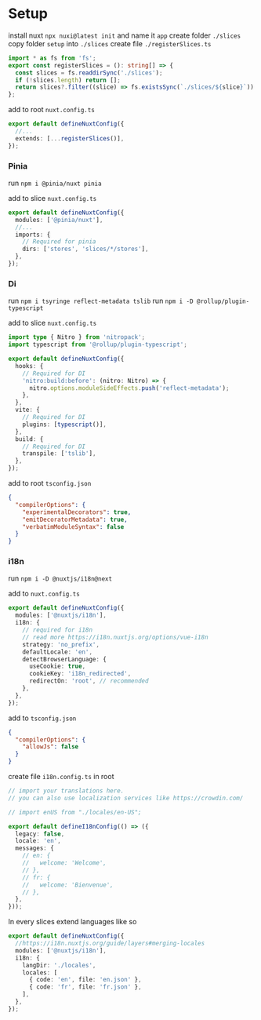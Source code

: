 # Setup

install nuxt `npx nuxi@latest init` and name it `app`
create folder `./slices`
copy folder `setup` into `./slices`
create file `./registerSlices.ts`

```ts
import * as fs from 'fs';
export const registerSlices = (): string[] => {
  const slices = fs.readdirSync('./slices');
  if (!slices.length) return [];
  return slices?.filter((slice) => fs.existsSync(`./slices/${slice}`)).map((slice) => `./slices/${slice}`);
};
```

add to root `nuxt.config.ts`

```ts
export default defineNuxtConfig({
  //...
  extends: [...registerSlices()],
});
```

### Pinia

run `npm i @pinia/nuxt pinia`

add to slice `nuxt.config.ts`

```ts
export default defineNuxtConfig({
  modules: ['@pinia/nuxt'],
  //...
  imports: {
    // Required for pinia
    dirs: ['stores', 'slices/*/stores'],
  },
});
```

### Di

run `npm i tsyringe reflect-metadata tslib`
run `npm i -D @rollup/plugin-typescript`

add to slice `nuxt.config.ts`

```ts
import type { Nitro } from 'nitropack';
import typescript from '@rollup/plugin-typescript';

export default defineNuxtConfig({
  hooks: {
    // Required for DI
    'nitro:build:before': (nitro: Nitro) => {
      nitro.options.moduleSideEffects.push('reflect-metadata');
    },
  },
  vite: {
    // Required for DI
    plugins: [typescript()],
  },
  build: {
    // Required for DI
    transpile: ['tslib'],
  },
});
```

add to root `tsconfig.json`

```json
{
  "compilerOptions": {
    "experimentalDecorators": true,
    "emitDecoratorMetadata": true,
    "verbatimModuleSyntax": false
  }
}
```

### i18n

run `npm i -D @nuxtjs/i18n@next`

add to `nuxt.config.ts`

```ts
export default defineNuxtConfig({
  modules: ['@nuxtjs/i18n'],
  i18n: {
    // required for i18n
    // read more https://i18n.nuxtjs.org/options/vue-i18n
    strategy: 'no_prefix',
    defaultLocale: 'en',
    detectBrowserLanguage: {
      useCookie: true,
      cookieKey: 'i18n_redirected',
      redirectOn: 'root', // recommended
    },
  },
});
```

add to `tsconfig.json`

```json
{
  "compilerOptions": {
    "allowJs": false
  }
}
```

create file `i18n.config.ts` in root

```ts
// import your translations here.
// you can also use localization services like https://crowdin.com/

// import enUS from "./locales/en-US";

export default defineI18nConfig(() => ({
  legacy: false,
  locale: 'en',
  messages: {
    // en: {
    //   welcome: 'Welcome',
    // },
    // fr: {
    //   welcome: 'Bienvenue',
    // },
  },
}));
```

In every slices extend languages like so

```ts
export default defineNuxtConfig({
  //https://i18n.nuxtjs.org/guide/layers#merging-locales
  modules: ['@nuxtjs/i18n'],
  i18n: {
    langDir: './locales',
    locales: [
      { code: 'en', file: 'en.json' },
      { code: 'fr', file: 'fr.json' },
    ],
  },
});
```
